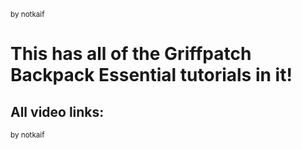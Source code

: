<sub>by notkaif</sub>


# This has all of the Griffpatch Backpack Essential tutorials in it!
## All video links:

<sub>by notkaif</sub>
